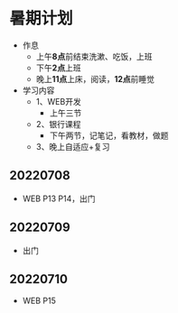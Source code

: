 # 暑期计划
- 作息
  - 上午<strong>8点</strong>前结束洗漱、吃饭，上班
  - 下午<strong>2点</strong>上班
  - 晚上<strong>11点</strong>上床，阅读，<strong>12点</strong>前睡觉  
- 学习内容
  - 1、WEB开发
    - 上午三节
  - 2、银行课程
    - 下午两节，记笔记，看教材，做题
  - 3、晚上自适应+复习

## 20220708 
- WEB P13 P14，出门

## 20220709 
- 出门

## 20220710
- WEB P15
